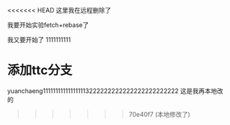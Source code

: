 <<<<<<< HEAD
这里我在远程删除了

我要开始实验fetch+rebase了



我又要开始了
1111111111


添加ttc分支
=======
yuanchaeng111111111111111113222222222222222222222222
这是我再本地改的
>>>>>>> 70e40f7 (本地修改了)
